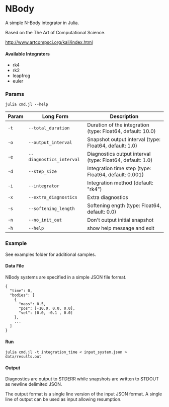 # NBody

A simple N-Body integrator in Julia.

Based on the The Art of Computational Science.

http://www.artcompsci.org/kali/index.html


#### Available Integrators

- rk4
- rk2
- leapfrog
- euler

### Params
`julia cmd.jl --help`

|Param|Long Form|Description|
|---|---|---|
|`-t`| `--total_duration` | Duration of the integration (type: Float64, default: 10.0) |
|`-o`| `--output_interval` | Snapshot output interval (type: Float64, default: 1.0) |
|`-e`| `--diagnostics_interval` | Diagnostics output interval (type: Float64, default: 1.0) |
|`-d`| `--step_size` | Integration time step (type: Float64, default: 0.001) |
|`-i`| `--integrator` | Integration method (default: "rk4") |
|`-x`| `--extra_diagnostics` |Extra diagnostics |
|`-s`| `--softening_length` | Softening ength (type: Float64, default: 0.0) |
|`-n`| `--no_init_out` | Don't output initial snapshot |
|`-h`| `--help` | show help message and exit |


### Example
See examples folder for additional samples.

#### Data File
NBody systems are specified in a simple JSON file format.
```
{
  "time": 0,
  "bodies": [
    {
      "mass": 0.5,
      "pos": [-10.0, 0.0, 0.0],
      "vel": [0.0, -0.1 , 0.0]
    },
    ...
  ]
}

```


#### Run
```
julia cmd.jl -t integration_time < input_system.json > data/results.out
```

#### Output
Diagnostics are output to STDERR while snapshots are written to STDOUT as newline delimited JSON.

The output format is a single line version of the input JSON format. A single line of output can be used as input allowing resumption.
